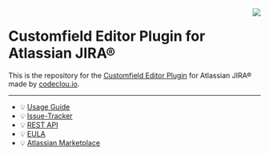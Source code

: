 <img src="https://cloud.githubusercontent.com/assets/17686535/17839034/a007860a-67dc-11e6-88f0-61a53c3da054.png" align="right" />

# Customfield Editor Plugin for Atlassian JIRA®

This is the repository for the [Customfield Editor Plugin](https://codeclou.io/products/customfield-editor-plugin/) for Atlassian JIRA® made by [codeclou.io](https://codeclou.io/).

-----

   * :bulb: [Usage Guide](https://codeclou.io/customfield-editor-plugin/redirect/?/latest/user-guide/)
   * :bulb: [Issue-Tracker](https://github.com/codeclou/customfield-editor-plugin/issues)
   * :bulb: [REST API](https://codeclou.io/customfield-editor-plugin/redirect/?/latest/rest-api/)
   * :bulb: [EULA](https://codeclou.io/customfield-editor-plugin/redirect/?/latest/license/)
   * :bulb: [Atlassian Marketplace](https://marketplace.atlassian.com/plugins/jiracustomfieldeditorplugin/server/overview)
